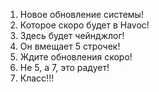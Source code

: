 1. Новое обновление системы!
2. Которое скоро будет в Havoc!
3. Здесь будет чейнджлог!
4. Он вмещает 5 строчек!
5. Ждите обновления скоро!
6. Не 5, а 7, это радует!
7. Класс!!!
